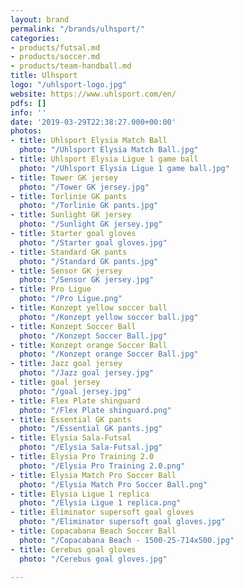 ```yaml
---
layout: brand
permalink: "/brands/ulhsport/"
categories:
- products/futsal.md
- products/soccer.md
- products/team-handball.md
title: Ulhsport
logo: "/uhlsport-logo.jpg"
website: https://www.uhlsport.com/en/
pdfs: []
info: ''
date: '2019-03-29T22:38:27.000+00:00'
photos:
- title: Uhlsport Elysia Match Ball
  photo: "/Uhlsport Elysia Match Ball.jpg"
- title: Uhlsport Elysia Ligue 1 game ball
  photo: "/Uhlsport Elysia Ligue 1 game ball.jpg"
- title: Tower GK jersey
  photo: "/Tower GK jersey.jpg"
- title: Torlinie GK pants
  photo: "/Torlinie GK pants.jpg"
- title: Sunlight GK jersey
  photo: "/Sunlight GK jersey.jpg"
- title: Starter goal gloves
  photo: "/Starter goal gloves.jpg"
- title: Standard GK pants
  photo: "/Standard GK pants.jpg"
- title: Sensor GK jersey
  photo: "/Sensor GK jersey.jpg"
- title: Pro Ligue
  photo: "/Pro Ligue.png"
- title: Konzept yellow soccer ball
  photo: "/Konzept yellow soccer ball.jpg"
- title: Konzept Soccer Ball
  photo: "/Konzept Soccer Ball.jpg"
- title: Konzept orange Soccer Ball
  photo: "/Konzept orange Soccer Ball.jpg"
- title: Jazz goal jersey
  photo: "/Jazz goal jersey.jpg"
- title: goal jersey
  photo: "/goal jersey.jpg"
- title: Flex Plate shinguard
  photo: "/Flex Plate shinguard.png"
- title: Essential GK pants
  photo: "/Essential GK pants.jpg"
- title: Elysia Sala-Futsal
  photo: "/Elysia Sala-Futsal.jpg"
- title: Elysia Pro Training 2.0
  photo: "/Elysia Pro Training 2.0.png"
- title: Elysia Match Pro Soccer Ball
  photo: "/Elysia Match Pro Soccer Ball.png"
- title: Elysia Ligue 1 replica
  photo: "/Elysia Ligue 1 replica.png"
- title: Eliminator supersoft goal gloves
  photo: "/Eliminator supersoft goal gloves.jpg"
- title: Copacabana Beach Soccer Ball
  photo: "/Copacabana Beach - 1500-25-714x500.jpg"
- title: Cerebus goal gloves
  photo: "/Cerebus goal gloves.jpg"

---
```


